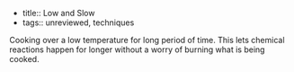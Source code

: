- title:: Low and Slow
- tags:: unreviewed, techniques

Cooking over a low temperature for long period of time. This lets chemical reactions happen for longer without a worry of burning what is being cooked.